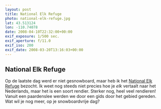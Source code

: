 ```yaml
---
layout: post
title: National Elk Refuge
photo: national-elk-refuge.jpg
lat: 43.513124
lon: -110.74078
date: 2008-04-10T22:32:00+00:00
exif_exposure: 1/500 sec.
exif_aperture: f/11.0
exif_iso: 200
exif_date: 2008-03-20T13:16:03+00:00
---
```


## National Elk Refuge

<p>Op de laatste dag werd er niet gesnowboard, maar heb ik het <a href="http://www.fws.gov/nationalelkrefuge/">National Elk Refuge</a> bezocht. Ik weet nog steeds niet precies hoe je <em>elk</em> vertaalt naar het Nederlands, maar het is een soort rendier. Sterker nog, heel veel rendieren! Vanuit een paardenslee werden we door een gids door het gebied gereden. Wat wil je nog meer, op je snowboardvrije dag?</p>

